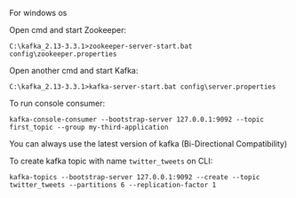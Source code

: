 For windows os


Open cmd and start Zookeeper:
```
C:\kafka_2.13-3.3.1>zookeeper-server-start.bat config\zookeeper.properties
```
Open another cmd and start Kafka:
```
C:\kafka_2.13-3.3.1>kafka-server-start.bat config\server.properties
```
To run console consumer:
```
kafka-console-consumer --bootstrap-server 127.0.0.1:9092 --topic first_topic --group my-third-application
```
You can always use the latest version of kafka (Bi-Directional Compatibility)

To create kafka topic with name `twitter_tweets` on CLI:
```
kafka-topics --bootstrap-server 127.0.0.1:9092 --create --topic twitter_tweets --partitions 6 --replication-factor 1
```
